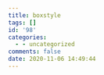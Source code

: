 ```yaml
---
title: boxstyle
tags: []
id: '98'
categories:
  - - uncategorized
comments: false
date: 2020-11-06 14:49:44
---
```

